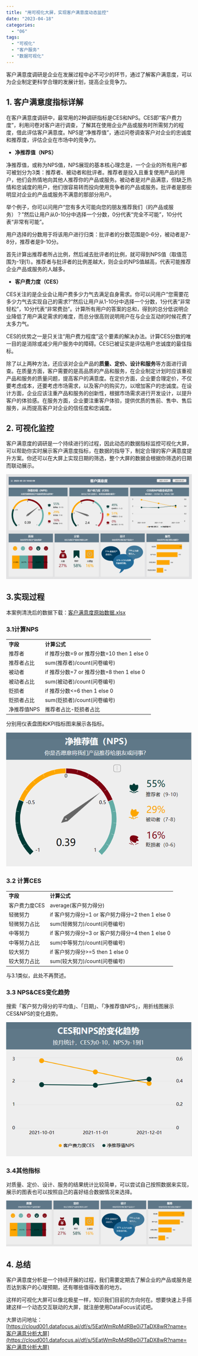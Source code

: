 ```yaml
---
title: "用可视化大屏，实现客户满意度动态监控"
date: "2023-04-18"
categories: 
  - "06"
tags: 
  - "可视化"
  - "客户服务"
  - "数据可视化"
---
```


客户满意度调研是企业在发展过程中必不可少的环节，通过了解客户满意度，可以为企业制定更科学合理的发展计划，提高企业竞争力。

## **1\. 客户满意度指标详解**

在客户满意度调研中，最常用的2种调研指标是CES和NPS。CES即“客户费力度”，利用问卷对客户进行调查，了解其在使用企业产品或服务时所需努力的程度，借此评估客户满意度。NPS是“净推荐值”，通过问卷调查客户对企业的忠诚度和推荐度，评估企业在市场中的竞争力。

- **净推荐值（NPS）**

净推荐值，或称为NPS值，NPS展现的基本核心理念是，一个企业的所有用户都可被划分为3类：推荐者、被动者和批评者。推荐者是投入且重复使用产品的用户，他们会热情地向其他人推荐你的产品或服务。被动者是对产品满意，但缺乏热情和忠诚度的用户，他们很容易转而投向使用竞争者的产品或服务。批评者是那些明显对企业的产品或服务不满意的那部分用户。

举个例子，你可以问用户“您有多大可能向您的朋友推荐我们（的产品或服务）？”然后让用户从0-10分中选择一个分数，0分代表“完全不可能”，10分代表“非常有可能”。

用户选择的分数用于将该用户进行归类：批评者的分数范围是0-6分，被动者是7-8分，推荐者是9-10分。

首先计算出推荐者所占比例，然后减去批评者的比例，就可得到NPS值（取值范围为-1到1）。推荐者与批评者的比例差越大，则企业的NPS值越高，代表可能推荐企业产品或服务的人越多。

- **客户费力度（CES）**

CES关注的是企业会让用户费多少力气去满足自身需求。你可以问用户“您需要花多少力气去实现自己的需求?”然后让用户从1-10分中选择一个分数，1分代表“非常轻松”，10分代表“非常费劲”。计算所有用户的答案的总和，得到的总分低说明企业降低了用户满足需求的难度，而总分很高则说明用户在与企业互动的时候花费了太多力气。

CES的优势之一是只关注“用户费力程度”这个要素的解决办法。计算CES分数的唯一目的是消除或减少用户服务中的障碍。CES已被证实是评估用户忠诚度的最佳指标。

除了以上两种方法，还应该对企业产品的**质量、定价、设计和服务**等方面进行调查。在质量方面，客户需要的是高品质的产品和服务，在企业制定计划时应该重视产品和服务的质量问题，提高客户的满意度。在定价方面，企业要合理定价，不仅要考虑成本，还要考虑市场需求，以及客户的购买力，以增加客户的忠诚度。在设计方面，企业应该注重产品和服务的创新性，根据市场需求进行开发设计，以提升客户的体验感。在服务方面，企业要注重客户体验，提供优质的售前、售中、售后服务，从而提高客户对企业的信任度和忠诚度。

## **2\. 可视化监控**

客户满意度的调研是一个持续进行的过程，因此动态的数据指标监控可视化大屏，可以帮助你实时展示客户满意度指标，在数据的指导下，制定合理的客户满意度提升方案。你还可以在大屏上实现日期的筛选，整个大屏的数据会根据你筛选的日期而联动展示。

![微信截图_20230323100320](images/1681786719-_20230323100320.png)

## **3.实现过程**

本案例清洗后的数据下载：[客户满意度原始数据.xlsx](https://bbs.datafocus.ai/article/74.html)

### **3.1计算NPS**

<table><tbody><tr><td><strong>字段</strong></td><td><strong>计算公式</strong></td></tr><tr><td>推荐者</td><td>if 推荐分数=9 or 推荐分数=10 then 1 else 0</td></tr><tr><td>推荐者占比</td><td>sum(推荐者)/count(问卷编号)</td></tr><tr><td>被动者</td><td>if 推荐分数=7 or 推荐分数=8 then 1 else 0</td></tr><tr><td>被动者占比</td><td>sum(被动者)/count(问卷编号)</td></tr><tr><td>贬损者</td><td>if 推荐分数&lt;=6 then 1 else 0</td></tr><tr><td>贬损者占比</td><td>sum(贬损者)/count(问卷编号)</td></tr><tr><td>净推荐值NPS</td><td>推荐者占比-贬损者占比</td></tr></tbody></table>

分别用仪表盘图和KPI指标图来展示各指标。

**![企业微信截图_20230323100903](images/1681786719-_20230323100903.png)**

### **3.2 计算CES**

<table><tbody><tr><td><strong>字段</strong></td><td><strong>计算公式</strong></td></tr><tr><td>客户费力度CES</td><td>average(客户努力得分)</td></tr><tr><td>轻微努力</td><td>if 客户努力得分=1 or 客户努力得分=2 then 1 else 0</td></tr><tr><td>轻微努力占比</td><td>sum(轻微努力)/count(问卷编号)</td></tr><tr><td>中等努力</td><td>if 客户努力得分=3 or 客户努力得分=4 then 1 else 0</td></tr><tr><td>中等努力占比</td><td>sum(中等努力)/count(问卷编号)</td></tr><tr><td>较大努力</td><td>if 客户努力得分&gt;=5 then 1 else 0</td></tr><tr><td>较大努力占比</td><td>sum(较大努力)/count(问卷编号)</td></tr></tbody></table>

与3.1类似，此处不再赘述。

### **3.3 NPS&CES变化趋势**

搜索「客户努力得分的平均值」、「日期」、「净推荐值NPS」，用折线图展示CES&NPS的变化趋势。

![企业微信截图_20230323104241](images/1681786719-_20230323104241.png)

### **3.4其他指标**

对质量、定价、设计、服务的结果统计比较简单，可以尝试自己按照数据来实现，展示的图表也可以按照自己的喜好结合数据情况来选择。

![](images/1681786719-word-image.png)

## **4\. 总结**

客户满意度分析是一个持续开展的过程，我们需要定期去了解企业的产品或服务是否达到客户的心理预期，还有哪些值得改善的地方。

这样的可视化大屏可以像北极星一样，知识我们目前的方向何在。想要快速上手搭建这样一个动态交互联动的大屏，就注册使用DataFocus试试吧。

大屏访问地址：[https://cloud001.datafocus.ai/df/s/5EatWmRpMdRBe0i7TaDX8wR?name=客户满意分析大屏](https://cloud001.datafocus.ai/df/s/5EatWmRpMdRBe0i7TaDX8wR?name=客户满意分析大屏)
